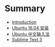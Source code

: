 # Summary

* [Introduction](README.md)
* [Ubuntu 16.04 安装](ubuntu_16.04.md)
* [Ubuntu 中文输入法](ubuntu_chinese_input.md)
* [Sublime Text 3](ubuntu_sublime.md)

